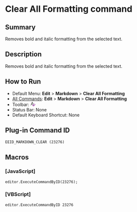 # Clear All Formatting command

## Summary

Removes bold and italic formatting from the selected text.

## Description

Removes bold and italic formatting from the selected text.

## How to Run

- Default Menu: **Edit** \> **Markdown** \> **Clear All Formatting**
- [All Commands](../tools/all_commands): **Edit** \> **Markdown** \> **Clear All Formatting**
- Toolbar: ![](../../images/markdown_clear.png)
- Status Bar: None
- Default Keyboard Shortcut: None

## Plug-in Command ID

```
EEID_MARKDOWN_CLEAR (23276)
```

## Macros

### \[JavaScript\]

```
editor.ExecuteCommandByID(23276);
```

### \[VBScript\]

```
editor.ExecuteCommandByID 23276
```
